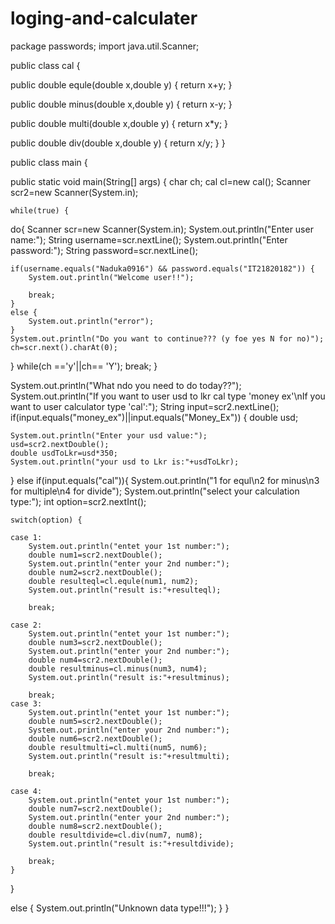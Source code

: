 # loging-and-calculater
package passwords;
import java.util.Scanner;

public class cal {

public double equle(double x,double y) {
	return x+y;
}


public double minus(double x,double y) {
	return x-y;
}


public double multi(double x,double y) {
	return x*y;
}


public double div(double x,double y) {
	return x/y;
}
}

public class main {

public static void main(String[] args) {
	char ch;
	cal cl=new cal();
	Scanner scr2=new Scanner(System.in);
	
	while(true) {
		
do{
	Scanner scr=new Scanner(System.in);
	System.out.println("Enter user name:");
	String username=scr.nextLine();
	System.out.println("Enter password:");
	String password=scr.nextLine();
	
	if(username.equals("Naduka0916") && password.equals("IT21820182")) {
		System.out.println("Welcome user!!");
		
		break;
	}
	else {
		System.out.println("error");
	}
	System.out.println("Do you want to continue??? (y foe yes N for no)");
	ch=scr.next().charAt(0);
}
while(ch =='y'||ch== 'Y');
break;
}

System.out.println("What ndo you need to do today??");
System.out.println("If you want to user usd to lkr cal type 'money ex'\nIf you want to user calculator type 'cal':");
String input=scr2.nextLine();
if(input.equals("money_ex")||input.equals("Money_Ex")) {
	double usd;
	
	System.out.println("Enter your usd value:");
	usd=scr2.nextDouble();
	double usdToLkr=usd*350;
	System.out.println("your usd to Lkr is:"+usdToLkr);
	
}
else if(input.equals("cal")){
	System.out.println("1 for equl\n2 for minus\n3 for multiple\n4 for divide");
	System.out.println("select your calculation type:");
	int option=scr2.nextInt();
	
	switch(option) {
	
	case 1:
		System.out.println("entet your 1st number:");
		double num1=scr2.nextDouble();
		System.out.println("enter your 2nd number:");
		double num2=scr2.nextDouble();
		double resulteql=cl.equle(num1, num2);
		System.out.println("result is:"+resulteql);
		
		break;
		
	case 2:
		System.out.println("entet your 1st number:");
		double num3=scr2.nextDouble();
		System.out.println("enter your 2nd number:");
		double num4=scr2.nextDouble();
		double resultminus=cl.minus(num3, num4);
		System.out.println("result is:"+resultminus);
		
		break;
	case 3:
		System.out.println("entet your 1st number:");
		double num5=scr2.nextDouble();
		System.out.println("enter your 2nd number:");
		double num6=scr2.nextDouble();
		double resultmulti=cl.multi(num5, num6);
		System.out.println("result is:"+resultmulti);
		
		break;
		
	case 4:
		System.out.println("entet your 1st number:");
		double num7=scr2.nextDouble();
		System.out.println("enter your 2nd number:");
		double num8=scr2.nextDouble();
		double resultdivide=cl.div(num7, num8);
		System.out.println("result is:"+resultdivide);
		
		break;
	}
}

else {
	System.out.println("Unknown data type!!!");
}
}
